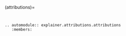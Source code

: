 (attributions)=

```{include} ../../intel-xai-tools/explainer/attributions/README.md
```

```{eval-rst}

.. automodule:: explainer.attributions.attributions
   :members:

```
